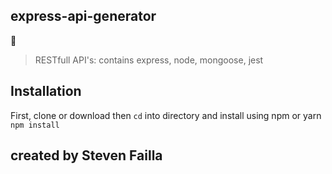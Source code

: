 ## express-api-generator

:rocket:
> RESTfull API's: contains express, node, mongoose, jest

## Installation
First, clone or download then ```cd``` into directory and install using npm or yarn
``` npm install ```

## created by Steven Failla